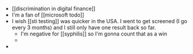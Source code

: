 - [[discrimination in digital finance]]
- I'm a fan of [[microsoft todo]]
- I wish [[sti testing]] was quicker in the USA. I went to get screened (I go every 3 months) and I still only have one result back so far.
	- I'm negative for [[syphilis]] so I'm gonna count that as a win
	-
-